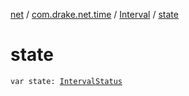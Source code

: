 [net](../../index.md) / [com.drake.net.time](../index.md) / [Interval](index.md) / [state](./state.md)

# state

`var state: `[`IntervalStatus`](../-interval-status/index.md)